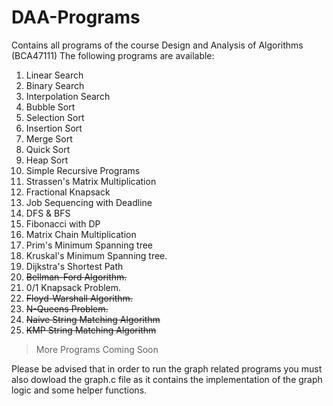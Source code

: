 # DAA-Programs
Contains all programs of the course Design and Analysis of Algorithms (BCA47111)
The following programs are available:
1. Linear Search
2. Binary Search
3. Interpolation Search
4. Bubble Sort
5. Selection Sort
6. Insertion Sort
7. Merge Sort
8. Quick Sort
9. Heap Sort
10. Simple Recursive Programs
11. Strassen's Matrix Multiplication
12. Fractional Knapsack
13. Job Sequencing with Deadline
14. DFS & BFS
15. Fibonacci with DP
16. Matrix Chain Multiplication
17. Prim's Minimum Spanning tree
18. Kruskal's Minimum Spanning tree.
19. Dijkstra's Shortest Path
20. ~~Bellman-Ford Algorithm.~~
21. 0/1 Knapsack Problem.
22. ~~Floyd-Warshall Algorithm.~~
23. ~~N-Queens Problem.~~
24. ~~Naive String Matching Algorithm~~
25. ~~KMP String Matching Algorithm~~

> More Programs Coming Soon

Please be advised that in order to run the graph related programs you must also dowload the graph.c file as it contains the implementation of the graph logic and some helper functions.